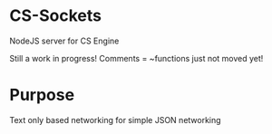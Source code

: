 # CS-Sockets
NodeJS server for CS Engine

Still a work in progress! Comments = ~functions just not moved yet! 

# Purpose 
Text only based networking for simple JSON networking
